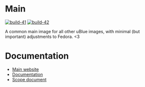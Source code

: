 # Main

[![build-41](https://github.com/ublue-os/main/actions/workflows/build-41.yml/badge.svg)](https://github.com/ublue-os/main/actions/workflows/build-41.yml)
[![build-42](https://github.com/ublue-os/main/actions/workflows/build-42.yml/badge.svg)](https://github.com/ublue-os/main/actions/workflows/build-42.yml)

A common main image for all other uBlue images, with minimal (but important) adjustments to Fedora. <3

# Documentation

- [Main website](https://universal-blue.org)
- [Documentation](https://universal-blue.org/documentation.html)
- [Scope document](https://universal-blue.org/mission.html)
